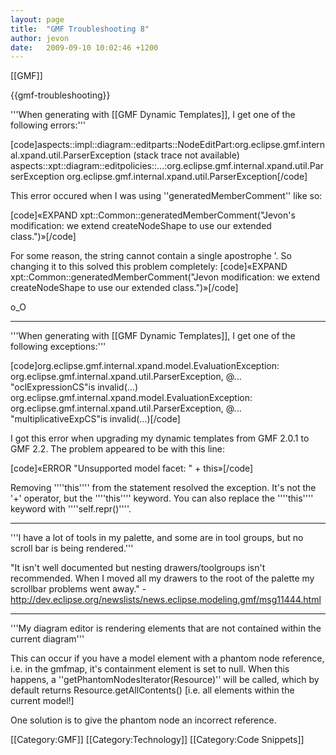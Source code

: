 ```yaml
---
layout: page
title:  "GMF Troubleshooting 8"
author: jevon
date:   2009-09-10 10:02:46 +1200
---
```


[[GMF]]

{{gmf-troubleshooting}}

'''When generating with [[GMF Dynamic Templates]], I get one of the following errors:'''

[code]aspects::impl::diagram::editparts::NodeEditPart:org.eclipse.gmf.internal.xpand.util.ParserException (stack trace not available)
aspects::xpt::diagram::editpolicies::...:org.eclipse.gmf.internal.xpand.util.ParserException
org.eclipse.gmf.internal.xpand.util.ParserException[/code]

This error occured when I was using ''generatedMemberComment'' like so:

[code]«EXPAND xpt::Common::generatedMemberComment("Jevon's modification: we extend createNodeShape to use our extended class.")»[/code]

For some reason, the string cannot contain a single apostrophe '. So changing it to this solved this problem completely:
[code]«EXPAND xpt::Common::generatedMemberComment("Jevon modification: we extend createNodeShape to use our extended class.")»[/code]

o_O

---
'''When generating with [[GMF Dynamic Templates]], I get one of the following exceptions:'''

[code]org.eclipse.gmf.internal.xpand.model.EvaluationException: org.eclipse.gmf.internal.xpand.util.ParserException, @... "oclExpressionCS"is invalid(...)
org.eclipse.gmf.internal.xpand.model.EvaluationException: org.eclipse.gmf.internal.xpand.util.ParserException, @... "multiplicativeExpCS"is invalid(...)[/code]

I got this error when upgrading my dynamic templates from GMF 2.0.1 to GMF 2.2. The problem appeared to be with this line:

[code]«ERROR "Unsupported model facet: " + this»[/code]

Removing ''''this'''' from the statement resolved the exception. It's not the '+' operator, but the ''''this'''' keyword. You can also replace the ''''this'''' keyword with ''''self.repr()''''.

---
'''I have a lot of tools in my palette, and some are in tool groups, but no scroll bar is being rendered.'''

"It isn't well documented but nesting drawers/toolgroups isn't recommended. When I moved all my drawers to the root of the palette my scrollbar problems went away." - http://dev.eclipse.org/newslists/news.eclipse.modeling.gmf/msg11444.html

---
'''My diagram editor is rendering elements that are not contained within the current diagram'''

This can occur if you have a model element with a phantom node reference, i.e. in the gmfmap, it's containment element is set to null. When this happens, a ''getPhantomNodesIterator(Resource)'' will be called, which by default returns Resource.getAllContents() [i.e. all elements within the current model!]

One solution is to give the phantom node an incorrect reference.

[[Category:GMF]]
[[Category:Technology]]
[[Category:Code Snippets]]
